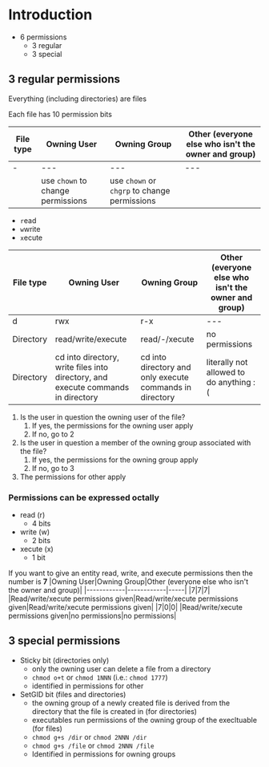 # Introduction
- 6 permissions
    - 3 regular
    - 3 special

## 3 regular permissions
Everything (including directories) are files

Each file has 10 permission bits

|File type|Owning User|Owning Group|Other (everyone else who isn't the owner and group)|
|---------|------------|------------|-----|
|-|---|---|---|
||use `chown` to change permissions|use `chown` or `chgrp` to change permissions||

- `r`ead
- `w`write
- `x`ecute

|File type|Owning User|Owning Group|Other (everyone else who isn't the owner and group)|
|---------|------------|------------|-----|
|d|rwx|r-x|---|
|Directory|read/write/execute|read/-/xecute|no permissions|
|Directory|cd into directory, write files into directory, and execute commands in directory|cd into directory and only execute commands in directory|literally not allowed to do anything :(|

1. Is the user in question the owning user of the file?
    1. If yes, the permissions for the owning user apply
    1. If no, go to 2
1. Is the user in question a member of the owning group associated with the file?
    1. If yes, the permissions for the owning group apply
    1. If no, go to 3
1. The permissions for other apply

### Permissions can be expressed octally

- read (r)
    - 4 bits
- write (w)
    - 2 bits
- xecute (x)
    - 1 bit

If you want to give an entity read, write, and execute permissions then the number is **7**
|Owning User|Owning Group|Other (everyone else who isn't the owner and group)|
|------------|------------|-----|
|7|7|7|
|Read/write/xecute permissions given|Read/write/xecute permissions given|Read/write/xecute permissions given|
|7|0|0|
|Read/write/xecute permissions given|no permissions|no permissions|

## 3 special permissions
- Sticky bit (directories only)
    - only the owning user can delete a file from a directory
    - `chmod o+t` or `chmod 1NNN` (i.e.: `chmod 1777`)
    - identified in permissions for other
- SetGID bit (files and directories)
    - the owning group of a newly created file is derived from the directory that the file is created in (for directories)
    - executables run permissions of the owning group of the execltuable (for files)
    - `chmod g+s /dir` or `chmod 2NNN /dir`
    - `chmod g+s /file` or `chmod 2NNN /file`
    - Identified in permissions for owning groups